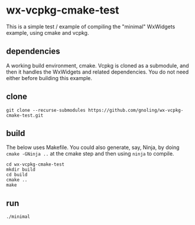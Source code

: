 # wx-vcpkg-cmake-test

This is a simple test / example of compiling the "minimal" WxWidgets example, using cmake and vcpkg.

## dependencies

A working build environment, cmake. Vcpkg is cloned as a submodule, and then it handles the WxWidgets and related dependencies. You do not need either before building this example.

## clone

    git clone --recurse-submodules https://github.com/gnoling/wx-vcpkg-cmake-test.git

## build

The below uses Makefile. You could also generate, say, Ninja, by doing `cmake -GNinja ..` at the cmake step and then using `ninja` to compile.

    cd wx-vcpkg-cmake-test
    mkdir build
    cd build
    cmake ..
    make

## run

    ./minimal
